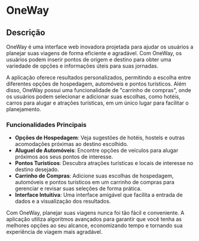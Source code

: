 # OneWay

## Descrição

OneWay é uma interface web inovadora projetada para ajudar os usuários a planejar suas viagens de forma eficiente e agradável. Com OneWay, os usuários podem inserir pontos de origem e destino para obter uma variedade de opções e informações úteis para suas jornadas. 

A aplicação oferece resultados personalizados, permitindo a escolha entre diferentes opções de hospedagem, automóveis e pontos turísticos. Além disso, OneWay possui uma funcionalidade de "carrinho de compras", onde os usuários podem selecionar e adicionar suas escolhas, como hotéis, carros para alugar e atrações turísticas, em um único lugar para facilitar o planejamento.

### Funcionalidades Principais

- **Opções de Hospedagem**: Veja sugestões de hotéis, hostels e outras acomodações próximas ao destino escolhido.
- **Aluguel de Automóveis**: Encontre opções de veículos para alugar próximos aos seus pontos de interesse.
- **Pontos Turísticos**: Descubra atrações turísticas e locais de interesse no destino desejado.
- **Carrinho de Compras**: Adicione suas escolhas de hospedagem, automóveis e pontos turísticos em um carrinho de compras para gerenciar e revisar suas seleções de forma prática.
- **Interface Intuitiva**: Uma interface amigável que facilita a entrada de dados e a visualização dos resultados.

Com OneWay, planejar suas viagens nunca foi tão fácil e conveniente. A aplicação utiliza algoritmos avançados para garantir que você tenha as melhores opções ao seu alcance, economizando tempo e tornando sua experiência de viagem mais agradável.
